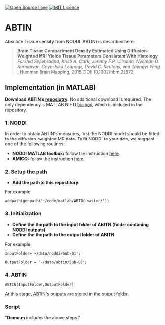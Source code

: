 [![Open Source Love](https://badges.frapsoft.com/os/v1/open-source.png?v=103)](https://osf.io/yp4qg/)
[![MIT Licence](https://badges.frapsoft.com/os/mit/mit.png?v=103)](https://opensource.org/licenses/mit-license.php)

# ABTIN
Absolute Tissue density from NODDI (ABTIN) is described here:
>**Brain Tissue Compartment Density Estimated Using Diffusion-Weighted MRI Yields Tissue Parameters Consistent With Histology**
>*Farshid Sepehrband, Kristi A. Clark, Jeremy F.P. Ullmann, Nyoman D. Kurniawan, Gayeshika Leanage, David C. Reutens, and Zhengyi Yang*
>, Humman Brain Mapping, 2015. DOI: 10.1002/hbm.22872

## Implementation (in MATLAB)
**Download ABTIN's [reposiotry](https://github.com/sepehrband/ABTIN/archive/master.zip).** No additional download is required. The only dependency is MATLAB NIFTI [toolbox](http://www.mathworks.com/matlabcentral/fileexchange/8797-tools-for-nifti-and-analyze-image), which is included in the repository.

### 1. NODDI
In order to obtain ABTIN's measures, first the NODDI model should be fitted to the diffusion-weighted MR data.  To fit NODDI to your data, we suggest one of the following routines:

- **NODDI MATLAB toolbox:** follow the instruction [here](http://mig.cs.ucl.ac.uk/index.php?n=Tutorial.NODDImatlab).
- **AMICO:** follow the instruction [here](https://github.com/daducci/AMICO).

### 2. Setup the path
- **Add the path to this repostitory.** 

For example:

`addpath(genpath('~/code/matlab/ABTIN-master/'))`

### 3. Initialization 
- **Define the the path to the input folder of ABITN (folder contaning NODDI outputs)**
- **Define the the path to the output folder of ABITN**

For example:

`InputFolder='~/data/noddi/Sub-01';`

`OutputFolder = '~/data/abtin/Sub-01';`

### 4. ABTIN
`ABTIN(InputFolder,OutputFolder)`

At this stage, ABTIN's outputs are stored in the output folder.

### Script
"**Demo.m** includes the above steps."
